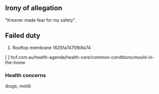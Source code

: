 ## Irony of allegation

"Kresner made fear for my safety".



## Failed duty

1. Rooftop membrane 1625fa7475fb9a74

[ ] hcf.com.au/health-agenda/health-care/common-conditions/mould-in-the-home


### Health concerns

(bugs, mold)